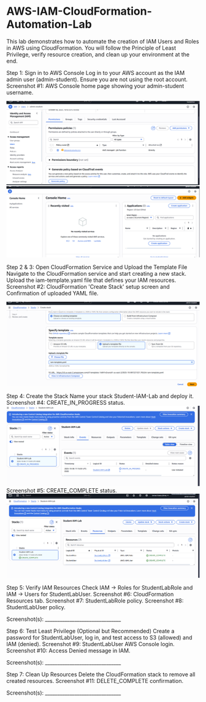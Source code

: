 # AWS-IAM-CloudFormation-Automation-Lab
This lab demonstrates how to automate the creation of IAM Users and Roles in AWS using CloudFormation. You will follow the Principle of Least Privilege, verify resource creation, and clean up your environment at the end.



Step 1: Sign in to AWS Console
Log in to your AWS account as the IAM admin user (admin-student). Ensure you are not using the root account.
Screenshot #1: AWS Console home page showing your admin-student username.

![User List](screenshots/Screenshot%202025-10-06%20164416.png)
![Admin Student](screenshots/Screenshot%202025-10-06%20170159.png
)


Step 2 & 3: Open CloudFormation Service and Upload the Template File
Navigate to the CloudFormation service and start creating a new stack.
Upload the iam-template.yaml file that defines your IAM resources.
Screenshot #2: CloudFormation 'Create Stack' setup screen and Confirmation of uploaded YAML file.

![Stack](screenshots/Screenshot%202025-10-06%20171345.png)

Step 4: Create the Stack
Name your stack Student-IAM-Lab and deploy it.
Screenshot #4: CREATE_IN_PROGRESS status.
![InProgress](screenshots/Screenshot%202025-10-06%20171516.png)
Screenshot #5: CREATE_COMPLETE status.
![Complete](screenshots/Screenshot%202025-10-06%20172043.png)


Step 5: Verify IAM Resources
Check IAM → Roles for StudentLabRole and IAM → Users for StudentLabUser.
Screenshot #6: CloudFormation Resources tab.
Screenshot #7: StudentLabRole policy.
Screenshot #8: StudentLabUser policy.

Screenshot(s): _______________________________



Step 6: Test Least Privilege (Optional but Recommended)
Create a password for StudentLabUser, log in, and test access to S3 (allowed) and IAM (denied).
Screenshot #9: StudentLabUser AWS Console login.
Screenshot #10: Access Denied message in IAM.

Screenshot(s): _______________________________



Step 7: Clean Up Resources
Delete the CloudFormation stack to remove all created resources.
Screenshot #11: DELETE_COMPLETE confirmation.

Screenshot(s): _______________________________


